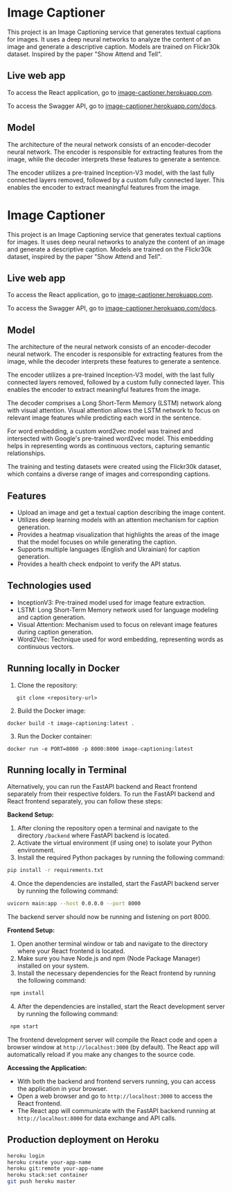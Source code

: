 # Image Captioner

This project is an Image Captioning service that generates textual captions for images. It uses a deep neural networks
to analyze the content of an image and generate a descriptive caption. Models are trained on Flickr30k dataset. Inspired
by the paper "Show Attend and Tell".

## Live web app

To access the React application, go to [image-captioner.herokuapp.com](https://image-captioner.herokuapp.com/).

To access the Swagger API, go to [image-captioner.herokuapp.com/docs](https://image-captioner.herokuapp.com/docs).

## Model

The architecture of the neural network consists of an encoder-decoder neural network. The encoder is responsible for
extracting features from the image, while the decoder interprets these features to generate a sentence.

The encoder utilizes a pre-trained Inception-V3 model, with the last fully connected layers removed, followed by a
custom fully connected layer. This enables the encoder to extract meaningful features from the image.

# Image Captioner

This project is an Image Captioning service that generates textual captions for images. It uses deep neural networks to
analyze the content of an image and generate a descriptive caption. Models are trained on the Flickr30k dataset,
inspired by the paper "Show Attend and Tell".

## Live web app

To access the React application, go to [image-captioner.herokuapp.com](https://image-captioner.herokuapp.com/).

To access the Swagger API, go to [image-captioner.herokuapp.com/docs](https://image-captioner.herokuapp.com/docs).

## Model

The architecture of the neural network consists of an encoder-decoder neural network. The encoder is responsible for
extracting features from the image, while the decoder interprets these features to generate a sentence.

The encoder utilizes a pre-trained Inception-V3 model, with the last fully connected layers removed, followed by a
custom fully connected layer. This enables the encoder to extract meaningful features from the image.

The decoder comprises a Long Short-Term Memory (LSTM) network along with visual attention. Visual attention allows the
LSTM network to focus on relevant image features while predicting each word in the sentence.

For word embedding, a custom word2vec model was trained and intersected with Google's pre-trained word2vec model. This
embedding helps in representing words as continuous vectors, capturing semantic relationships.

The training and testing datasets were created using the Flickr30k dataset, which contains a diverse range of images and
corresponding captions.

## Features

- Upload an image and get a textual caption describing the image content.
- Utilizes deep learning models with an attention mechanism for caption generation.
- Provides a heatmap visualization that highlights the areas of the image that the model focuses on while generating the
  caption.
- Supports multiple languages (English and Ukrainian) for caption generation.
- Provides a health check endpoint to verify the API status.

## Technologies used

- InceptionV3: Pre-trained model used for image feature extraction.
- LSTM: Long Short-Term Memory network used for language modeling and caption generation.
- Visual Attention: Mechanism used to focus on relevant image features during caption generation.
- Word2Vec: Technique used for word embedding, representing words as continuous vectors.

## Running locally in Docker

1. Clone the repository:

```shell
   git clone <repository-url>
   ```

2. Build the Docker image:

```shell
docker build -t image-captioning:latest .
```

3. Run the Docker container:

```shell
docker run -e PORT=8000 -p 8000:8000 image-captioning:latest 
```

## Running locally in Terminal

Alternatively, you can run the FastAPI backend and React frontend separately from their respective folders. To run the
FastAPI backend and React frontend separately, you can follow these steps:

**Backend Setup:**

1. After cloning the repository open a terminal and navigate to the directory `/backend` where FastAPI backend is
   located.
2. Activate the virtual environment (if using one) to isolate your Python environment.
3. Install the required Python packages by running the following command:

```bash
pip install -r requirements.txt
```

4. Once the dependencies are installed, start the FastAPI backend server by running the following command:

```bash
uvicorn main:app --host 0.0.0.0 --port 8000
```

The backend server should now be running and listening on port 8000.

**Frontend Setup:**

1. Open another terminal window or tab and navigate to the directory where your React frontend is located.
2. Make sure you have Node.js and npm (Node Package Manager) installed on your system.
3. Install the necessary dependencies for the React frontend by running the following command:

```bash
 npm install
```

4. After the dependencies are installed, start the React development server by running the following command:

```bash
 npm start
```

The frontend development server will compile the React code and open a browser window at `http://localhost:3000` (by
default).
The React app will automatically reload if you make any changes to the source code.

**Accessing the Application:**

- With both the backend and frontend servers running, you can access the application in your browser.
- Open a web browser and go to `http://localhost:3000` to access the React frontend.
- The React app will communicate with the FastAPI backend running at `http://localhost:8000` for data exchange and API
  calls.

## Production deployment on Heroku

```bash
heroku login
heroku create your-app-name
heroku git:remote your-app-name
heroku stack:set container
git push heroku master
```